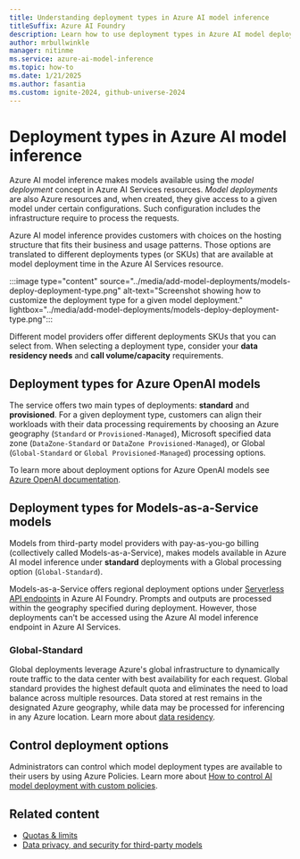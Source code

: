 ```yaml
---
title: Understanding deployment types in Azure AI model inference
titleSuffix: Azure AI Foundry
description: Learn how to use deployment types in Azure AI model deployments
author: mrbullwinkle
manager: nitinme
ms.service: azure-ai-model-inference
ms.topic: how-to
ms.date: 1/21/2025
ms.author: fasantia
ms.custom: ignite-2024, github-universe-2024
---
```


# Deployment types in Azure AI model inference

Azure AI model inference makes models available using the *model deployment* concept in Azure AI Services resources. *Model deployments* are also Azure resources and, when created, they give access to a given model under certain configurations. Such configuration includes the infrastructure require to process the requests. 

Azure AI model inference provides customers with choices on the hosting structure that fits their business and usage patterns. Those options are translated to different deployments types (or SKUs) that are available at model deployment time in the Azure AI Services resource.

:::image type="content" source="../media/add-model-deployments/models-deploy-deployment-type.png" alt-text="Screenshot showing how to customize the deployment type for a given model deployment." lightbox="../media/add-model-deployments/models-deploy-deployment-type.png":::

Different model providers offer different deployments SKUs that you can select from. When selecting a deployment type, consider your **data residency needs** and **call volume/capacity** requirements.

## Deployment types for Azure OpenAI models

The service offers two main types of deployments: **standard** and **provisioned**. For a given deployment type, customers can align their workloads with their data processing requirements by choosing an Azure geography (`Standard` or `Provisioned-Managed`), Microsoft specified data zone (`DataZone-Standard` or `DataZone Provisioned-Managed`), or Global (`Global-Standard` or `Global Provisioned-Managed`) processing options.

To learn more about deployment options for Azure OpenAI models see [Azure OpenAI documentation](../../../ai-services/openai/how-to/deployment-types.md).

## Deployment types for Models-as-a-Service models

Models from third-party model providers with pay-as-you-go billing (collectively called Models-as-a-Service), makes models available in Azure AI model inference under **standard** deployments with a Global processing option (`Global-Standard`). 

Models-as-a-Service offers regional deployment options under [Serverless API endpoints](../../../ai-studio/how-to/deploy-models-serverless.md) in Azure AI Foundry. Prompts and outputs are processed within the geography specified during deployment. However, those deployments can't be accessed using the Azure AI model inference endpoint in Azure AI Services.

### Global-Standard

Global deployments leverage Azure's global infrastructure to dynamically route traffic to the data center with best availability for each request. Global standard provides the highest default quota and eliminates the need to load balance across multiple resources. Data stored at rest remains in the designated Azure geography, while data may be processed for inferencing in any Azure location. Learn more about [data residency](https://azure.microsoft.com/explore/global-infrastructure/data-residency/).

## Control deployment options

Administrators can control which model deployment types are available to their users by using Azure Policies. Learn more about [How to control AI model deployment with custom policies](../how-to/custom-policy-model-deployment.md).

## Related content

- [Quotas & limits](../quotas-limits.md)
- [Data privacy, and security for third-party models](../../../ai-studio/how-to/concept-data-privacy.md#generation-of-inferencing-outputs-with-models-as-a-service-under-azure-ai-services)
